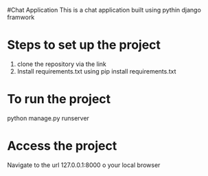  #Chat Application 
 This is a chat application built using pythin django framwork
 
 
# Steps to set up the project

1. clone the repository via the link </br>
2. Install requirements.txt using pip install requirements.txt 

# To run the project
python manage.py runserver


# Access the project
Navigate to the url 127.0.0.1:8000 o your local browser 

